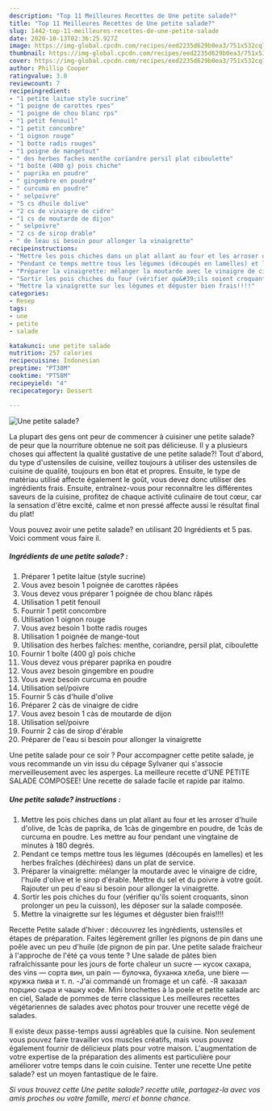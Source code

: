 ```yaml
---
description: "Top 11 Meilleures Recettes de Une petite salade?"
title: "Top 11 Meilleures Recettes de Une petite salade?"
slug: 1442-top-11-meilleures-recettes-de-une-petite-salade
date: 2020-10-13T02:36:25.927Z
image: https://img-global.cpcdn.com/recipes/eed2235d629b0ea3/751x532cq70/une-petite-salade-photo-principale-de-la-recette.jpg
thumbnail: https://img-global.cpcdn.com/recipes/eed2235d629b0ea3/751x532cq70/une-petite-salade-photo-principale-de-la-recette.jpg
cover: https://img-global.cpcdn.com/recipes/eed2235d629b0ea3/751x532cq70/une-petite-salade-photo-principale-de-la-recette.jpg
author: Phillip Cooper
ratingvalue: 3.8
reviewcount: 7
recipeingredient:
- "1 petite laitue style sucrine"
- "1 poigne de carottes rpes"
- "1 poigne de chou blanc rps"
- "1 petit fenouil"
- "1 petit concombre"
- "1 oignon rouge"
- "1 botte radis rouges"
- "1 poigne de mangetout"
- " des herbes faches menthe coriandre persil plat ciboulette"
- "1 boîte (400 g) pois chiche"
- " paprika en poudre"
- " gingembre en poudre"
- " curcuma en poudre"
- " selpoivre"
- "5 cs dhuile dolive"
- "2 cs de vinaigre de cidre"
- "1 cs de moutarde de dijon"
- " selpoivre"
- "2 cs de sirop drable"
- " de leau si besoin pour allonger la vinaigrette"
recipeinstructions:
- "Mettre les pois chiches dans un plat allant au four et les arroser d&#39;huile d&#39;olive, de 1càs de paprika, de 1càs de gingembre en poudre, de 1càs de curcuma en poudre. Les mettre au four pendant une vingtaine de minutes à 180 degrés."
- "Pendant ce temps mettre tous les légumes (découpés en lamelles) et les herbes fraîches (déchirées) dans un plat de service."
- "Préparer la vinaigrette: mélanger la moutarde avec le vinaigre de cidre, l&#39;huile d&#39;olive et le sirop d&#39;érable. Mettre du sel et du poivre à votre goût. Rajouter un peu d&#39;eau si besoin pour allonger la vinaigrette."
- "Sortir les pois chiches du four (vérifier qu&#39;ils soient croquants, sinon prolonger un peu la cuisson), les déposer sur la salade composée."
- "Mettre la vinaigrette sur les légumes et déguster bien frais!!!!"
categories:
- Resep
tags:
- une
- petite
- salade

katakunci: une petite salade 
nutrition: 257 calories
recipecuisine: Indonesian
preptime: "PT38M"
cooktime: "PT58M"
recipeyield: "4"
recipecategory: Dessert

---
```



![Une petite salade?](https://img-global.cpcdn.com/recipes/eed2235d629b0ea3/751x532cq70/une-petite-salade-photo-principale-de-la-recette.jpg)

La plupart des gens ont peur de commencer à cuisiner une petite salade? de peur que la nourriture obtenue ne soit pas délicieuse. Il y a plusieurs choses qui affectent la qualité gustative de une petite salade?! Tout d'abord, du type d'ustensiles de cuisine, veillez toujours à utiliser des ustensiles de cuisine de qualité, toujours en bon état et propres. Ensuite, le type de matériau utilisé affecte également le goût, vous devez donc utiliser des ingrédients frais. Ensuite, entraînez-vous pour reconnaître les différentes saveurs de la cuisine, profitez de chaque activité culinaire de tout cœur, car la sensation d'être excité, calme et non pressé affecte aussi le résultat final du plat!

<!--inarticleads1-->

Vous pouvez avoir une petite salade? en utilisant 20 Ingrédients et 5 pas. Voici comment vous faire il.

##### Ingrédients de une petite salade? :

1. Préparer 1 petite laitue (style sucrine)
1. Vous avez besoin 1 poignée de carottes râpées
1. Vous devez vous préparer 1 poignée de chou blanc râpés
1. Utilisation 1 petit fenouil
1. Fournir 1 petit concombre
1. Utilisation 1 oignon rouge
1. Vous avez besoin 1 botte radis rouges
1. Utilisation 1 poignée de mange-tout
1. Utilisation  des herbes faîches: menthe, coriandre, persil plat, ciboulette
1. Fournir 1 boîte (400 g) pois chiche
1. Vous devez vous préparer  paprika en poudre
1. Vous avez besoin  gingembre en poudre
1. Vous avez besoin  curcuma en poudre
1. Utilisation  sel/poivre
1. Fournir 5 càs d&#39;huile d&#39;olive
1. Préparer 2 càs de vinaigre de cidre
1. Vous avez besoin 1 càs de moutarde de dijon
1. Utilisation  sel/poivre
1. Fournir 2 càs de sirop d&#39;érable
1. Préparer  de l&#39;eau si besoin pour allonger la vinaigrette


Une petite salade pour ce soir ? Pour accompagner cette petite salade, je vous recommande un vin issu du cépage Sylvaner qui s&#39;associe merveilleusement avec les asperges. La meilleure recette d&#39;UNE PETITE SALADE COMPOSEE! Une recette de salade facile et rapide par italmo. 

<!--inarticleads2-->

##### Une petite salade? instructions :

1. Mettre les pois chiches dans un plat allant au four et les arroser d&#39;huile d&#39;olive, de 1càs de paprika, de 1càs de gingembre en poudre, de 1càs de curcuma en poudre. Les mettre au four pendant une vingtaine de minutes à 180 degrés.
1. Pendant ce temps mettre tous les légumes (découpés en lamelles) et les herbes fraîches (déchirées) dans un plat de service.
1. Préparer la vinaigrette: mélanger la moutarde avec le vinaigre de cidre, l&#39;huile d&#39;olive et le sirop d&#39;érable. Mettre du sel et du poivre à votre goût. Rajouter un peu d&#39;eau si besoin pour allonger la vinaigrette.
1. Sortir les pois chiches du four (vérifier qu&#39;ils soient croquants, sinon prolonger un peu la cuisson), les déposer sur la salade composée.
1. Mettre la vinaigrette sur les légumes et déguster bien frais!!!!


Recette Petite salade d&#39;hiver : découvrez les ingrédients, ustensiles et étapes de préparation. Faites légèrement griller les pignons de pin dans une poêle avec un peu d&#39;huile (de pignon de pin par. Une petite salade fraicheur à l&#39;approche de l&#39;été ça vous tente ? Une salade de pâtes bien rafraîchissante pour les jours de forte chaleur  un sucre — кусок сахара, des vins — сорта вин, un pain — булочка, буханка хлеба, une biеrе — кружка пива и т. п. -J&#39;ai commandé un fromage et un café. -Я заказал порцию сыра и чашку кофе. Mini brochettes à la poele et petite salade arc en ciel, Salade de pommes de terre classique Les meilleures recettes végétariennes de salades avec photos pour trouver une recette végé de salades. 

<!--inarticleads1-->

<p>
Il existe deux passe-temps aussi agréables que la cuisine. Non seulement vous pouvez faire travailler vos muscles créatifs, mais vous pouvez également fournir de délicieux plats pour votre maison. L'augmentation de votre expertise de la préparation des aliments est particulière pour améliorer votre temps dans le coin cuisine. Tenter une recette Une petite salade? est un moyen fantastique de le faire.
</p>

<p>
<i>Si vous trouvez cette Une petite salade? recette utile, partagez-la avec vos amis proches ou votre famille, merci et bonne chance.</i>
</p>
